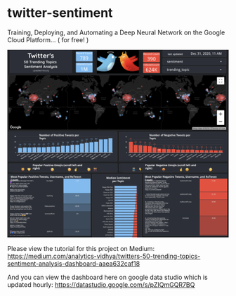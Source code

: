 # twitter-sentiment

Training, Deploying, and Automating a Deep Neural Network on the Google Cloud Platform… ( for free! )

![Image description](https://github.com/sam-brady/twitter-sentiment/blob/main/twitter_dash.png)





Please view the tutorial for this project on Medium:
https://medium.com/analytics-vidhya/twitters-50-trending-topics-sentiment-analysis-dashboard-aaea632caf18


And you can view the dashboard here on google data studio which is updated hourly:
https://datastudio.google.com/s/pZIQmGQR7BQ


